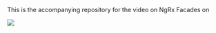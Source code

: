 This is the accompanying repository for the video on NgRx Facades on 

<a href="https://youtu.be/K4dpVXuhm14" target="_blank"><img src="https://github.com/rainerhahnekamp/ngrx-facades/assets/5721205/097d5513-fa95-4620-bbcd-a9c3c9f0eb76"></a>

